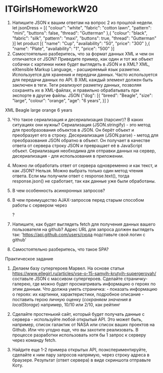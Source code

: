 # ITGirlsHomeworkW20

1. Напишите JSON к вашим ответам на вопрос 2 из прошлой недели.
   let jsonDress = [{
   "colour": "white",
   "fabric": "cotton lawn",
   "pattern": "mini",
   "buttons": false,
   "thread": "Gutterman"
   },{
   "colour": "black",
   "fabric": "silk",
   "pattern": "maxi",
   "buttons": true,
   "thread": "Gutterman"
   }]
   let product [{
   "name": "Cup",
   "availability": "50",
   "price": "300"
   },{
   "name": "Plate",
   "availability": "1",
   "price": "500"
   }]
2. Самостоятельно разберитесь, что за формат данных XML и чем он отличается от JSON? Приведите пример, как один и тот же объект собачки с картинки ниже будет выглядеть в JSON и в XML?
   XML, eXtensible Markup Language, - расширяемый язык разметки. Используется для хранения и передачи данных. Часто используется для передачи данных по API. В XML каждый элемент должен быть заключен в теги. Теги реализуют разметку данных, позволяя сохранять их в XML-файлах, и правильно обрабатывать при экспорте в другие файлы.
   JSON
   {"dog": [{
   "breed": "Beagle",
   "size": "large",
   "colour": "orange",
   "age": "6 years",
   }]
   }

XML
<dog>
<breed>Beagle</breed>
<size>large</size>
<colour>orange</colour>
<age>6 years</age>
</dog>

3. Что такое сериализация и десериализация (парсинг)? В каких ситуациях они нужны?
   Сериализация (JSON.stringify) - это метод для преобразования объектов в JSON. Он берёт объект и преобразует его в строку.
   Десериализация (JSON.parse) - метод для преобразования JSON обратно в объект. Он получает в качестве ответа от сервера строку JSON и превращает её в JavaScript объект.
   Сериализация необходима для отправки данных на сервер, десериализация - для использования в приложении.

4. Можно ли обработать ответ от сервера одновременно и как текст, и как JSON?
   Нельзя. Можно выбрать только один метод чтения ответа. Если мы получили ответ с response.text(), тогда response.json() не сработает, так как данные уже были обработаны.
5. В чем особенность асинхронных запросов?

6. В чем преимущество AJAX-запросов перед старым способом работы с сервером через <form action="имя скрипта на сервере">?

7. Напишите, как будет выглядеть fetch для получения данных вашего пользователя на github? Адрес URL для запроса должен выглядеть так:
   'https://api.github.com/users/сюда подставьте свой логин с github'

8. Самостоятельно разберитесь, что такое SPA?

Практическое задание

1. Делаем базу супергероев Марвел. На основе статьи
   https://www.ellegirl.ru/articles/vse-o-15-samyih-krutyih-supergeroyah/ составьте JSON с массивом супергероев. Сделайте страничку-галерею, где можно будет просматривать информацию о героях по этим данным.
   Что должна уметь страничка: - показать информацию о героях: их картинки, характеристики, подробное описание - поставить герою личную оценку (_сохраняем значения в localStorage_)
   например, 10/10 или 2/10, как рейтинг

2. Сделайте простенький сайт, который будет получать данные с сервера - используйте любой открытый API. Это может быть, например, список галактик от NASA или список ваших проектов на Github. Или что угодно еще, что вы захотите реализовать. В процессе разработки использовать хотя бы 1 запрос к серверу через команду fetch.

3. Найдите еще 1-2 примера открытых API, поэкспериментируйте, сделайте к ним пару запросов напрямую, через строку адреса в браузере. Результат (ответ сервера) в виде скриншота отправьте Коту.
